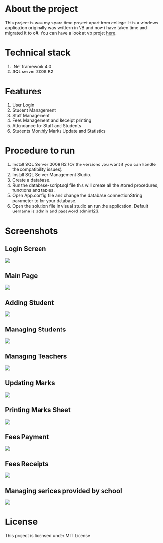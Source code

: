 # About the project

This project is was my spare time project apart from college. It is a windows application originally was writtern in VB and now i have taken time and migrated it to c#. You can have a look at vb projet [here](https://github.com/Pushparajkvp/school-management-application).

# Technical stack

1. .Net framework 4.0
1. SQL server 2008 R2

# Features

1. User Login
1. Student Management
1. Staff Management
1. Fees Management and Receipt printing
1. Attendance for Staff and Students
1. Students Monthly Marks Update and Statistics

# Procedure to run

1. Install SQL Server 2008 R2 (Or the versions you want if you can handle the compatibility issues).
1. Install SQL Server Management Studio.
1. Create a database.
1. Run the database-script.sql file this will create all the stored procedures, functions and tables.
1. Open App.config file and change the database connectionString parameter to for your database.
1. Open the solution file in visual studio an run the application. Default uername is admin and password admin123.

# Screenshots

## Login Screen

![](documentation/LoginPage.png)

## Main Page

![](documentation/MainPage.png)

## Adding Student

![](documentation/AddStudent.png)

## Managing Students

![](documentation/ManageStudents.png)

## Managing Teachers

![](documentation/ManageTeachers.png)

## Updating Marks

![](documentation/UpdateMarks.png)

## Printing Marks Sheet

![](documentation/MarksPrinting.png)

## Fees Payment

![](documentation/FeesPayment.png)

## Fees Receipts

![](documentation/FeesReceipt.png)

## Managing serices provided by school

![](documentation/UpdatingServices.png)

# License
This project is licensed under MIT License